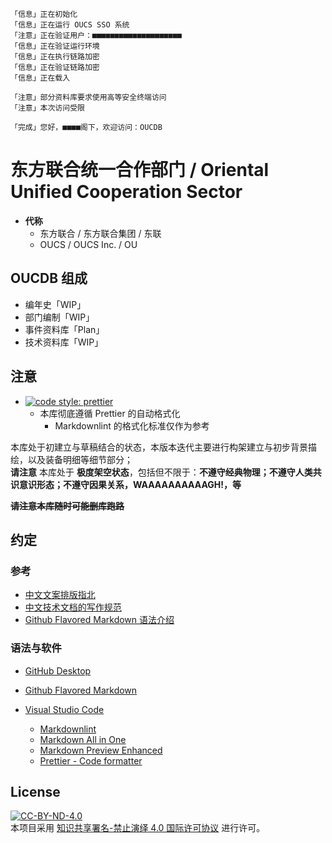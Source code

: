 ```text
「信息」正在初始化
「信息」正在运行 OUCS SSO 系统
「注意」正在验证用户：■■■■■■■■■■■■■■■■■■■■
「信息」正在验证运行环境
「信息」正在执行链路加密
「信息」正在验证链路加密
「信息」正在载入

「注意」部分资料库要求使用高等安全终端访问
「注意」本次访问受限

「完成」您好，■■■■阁下，欢迎访问：OUCDB
```

# 东方联合统一合作部门 / Oriental Unified Cooperation Sector

- **代称**
  - 东方联合 / 东方联合集团 / 东联
  - OUCS / OUCS Inc. / OU

## OUCDB 组成

- 编年史「WIP」
- 部门编制「WIP」
- 事件资料库「Plan」
- 技术资料库「WIP」

## 注意

- [![code style: prettier](https://img.shields.io/badge/code_style-prettier-ff69b4.svg?style=flat-square)](https://github.com/prettier/prettier)
  - 本库彻底遵循 Prettier 的自动格式化
    - Markdownlint 的格式化标准仅作为参考

本库处于初建立与草稿结合的状态，本版本迭代主要进行构架建立与初步背景描绘，以及装备明细等细节部分；  
 **请注意** 本库处于 **极度架空状态**，包括但不限于：**不遵守经典物理；不遵守人类共识意识形态；不遵守因果关系，WAAAAAAAAAAGH!，等**

**~~请注意本库随时可能删库跑路~~**

## 约定

### 参考

- [中文文案排版指北](https://github.com/sparanoid/chinese-copywriting-guidelines/blob/master/README.zh-CN.md)
- [中文技术文档的写作规范](https://github.com/ruanyf/document-style-guide)
- [Github Flavored Markdown 语法介绍](https://github.com/guodongxiaren/README "README 文件语法解读，即Github Flavored Markdown 语法介绍")

### 语法与软件

- [GitHub Desktop](https://desktop.github.com)
- [Github Flavored Markdown](https://github.github.com/gfm "Github Flavored Markdown 语法标准")

- [Visual Studio Code](https://code.visualstudio.com/)
  - [Markdownlint](https://marketplace.visualstudio.com/items?itemName=DavidAnson.vscode-markdownlint "VS Code扩展 用于写作时的参考格式化")
  - [Markdown All in One](https://marketplace.visualstudio.com/items?itemName=yzhang.markdown-all-in-one "VS Code扩展 用于在VS Code中实时渲染Markdown")
  - [Markdown Preview Enhanced](https://marketplace.visualstudio.com/items?itemName=shd101wyy.markdown-preview-enhanced "VS Code扩展 Markdown效率化工具")
  - [Prettier - Code formatter](https://marketplace.visualstudio.com/items?itemName=esbenp.prettier-vscode "VS Code扩展 用于自动格式化")

## License

[![CC-BY-ND-4.0](https://mirrors.creativecommons.org/presskit/buttons/88x31/svg/by-nd.svg)](https://creativecommons.org/licenses/by-nd/4.0/legalcode)  
本项目采用 [知识共享署名-禁止演绎 4.0 国际许可协议](https://creativecommons.org/licenses/by-nd/4.0/legalcode "CC-BY-ND-4.0") 进行许可。
